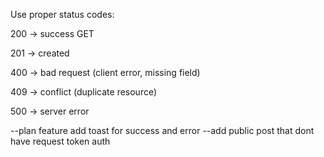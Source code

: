 Use proper status codes:

200 → success GET

201 → created

400 → bad request (client error, missing field)

409 → conflict (duplicate resource)

500 → server error


--plan feature add toast for success and error 
--add public post that dont have request token auth